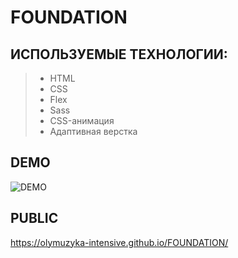 # FOUNDATION

## ИСПОЛЬЗУЕМЫЕ ТЕХНОЛОГИИ:
> + HTML
> + CSS
> + Flex
> + Sass
> + CSS-анимация
> + Адаптивная верстка

## DEMO
![DEMO](https://github.com/olymuzyka-intensive/FOUNDATION/assets/137098489/2d73a554-40fa-4941-9983-2048bcb1ea38)


## PUBLIC
https://olymuzyka-intensive.github.io/FOUNDATION/
